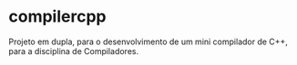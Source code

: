 # compilercpp
Projeto em dupla, para o desenvolvimento de um mini compilador de C++, para a disciplina de Compiladores.
